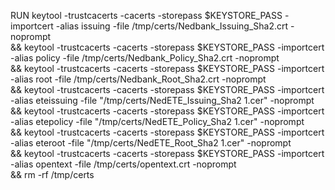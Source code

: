 RUN keytool -trustcacerts -cacerts -storepass $KEYSTORE_PASS -importcert -alias issuing -file /tmp/certs/Nedbank_Issuing_Sha2.crt -noprompt \
    && keytool -trustcacerts -cacerts -storepass $KEYSTORE_PASS -importcert -alias policy -file /tmp/certs/Nedbank_Policy_Sha2.crt -noprompt \
    && keytool -trustcacerts -cacerts -storepass $KEYSTORE_PASS -importcert -alias root -file /tmp/certs/Nedbank_Root_Sha2.crt -noprompt \
    && keytool -trustcacerts -cacerts -storepass $KEYSTORE_PASS -importcert -alias eteissuing -file "/tmp/certs/NedETE_Issuing_Sha2 1.cer" -noprompt \
    && keytool -trustcacerts -cacerts -storepass $KEYSTORE_PASS -importcert -alias etepolicy -file "/tmp/certs/NedETE_Policy_Sha2 1.cer" -noprompt \
    && keytool -trustcacerts -cacerts -storepass $KEYSTORE_PASS -importcert -alias eteroot -file "/tmp/certs/NedETE_Root_Sha2 1.cer" -noprompt \
    && keytool -trustcacerts -cacerts -storepass $KEYSTORE_PASS -importcert -alias opentext -file /tmp/certs/opentext.crt -noprompt \
    && rm -rf /tmp/certs
